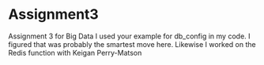 # Assignment3
 Assignment 3 for Big Data
 I used your example for db_config in my code. I figured that was probably the smartest move here.
 Likewise I worked on the Redis function with Keigan Perry-Matson

